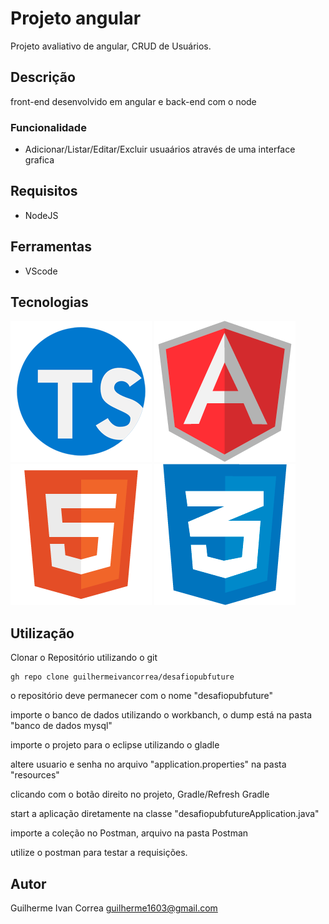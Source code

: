 # Projeto angular
 Projeto avaliativo de angular, CRUD de Usuários.
 
 ## Descrição
 front-end desenvolvido em angular e back-end com o node
 ### Funcionalidade
 * Adicionar/Listar/Editar/Excluir usuaários através de uma interface grafica
 ## Requisitos 
 
  * NodeJS
 
 ## Ferramentas 

  * VScode
 
 ## Tecnologias
 ![typescript](https://github.com/guilhermeivancorrea/projeto-angular/blob/master/img/tsIcon.png)
 ![angular](https://github.com/guilhermeivancorrea/projeto-angular/blob/master/img/angularIcon.png)
 ![html](https://github.com/guilhermeivancorrea/projeto-angular/blob/master/img/htmlIcon.png)
 ![css](https://github.com/guilhermeivancorrea/projeto-angular/blob/master/img/cssIcon.png)
 
 ## Utilização
 Clonar o Repositório utilizando o git
 ```
 gh repo clone guilhermeivancorrea/desafiopubfuture
 ```
 o repositório deve permanecer com o nome "desafiopubfuture"
 
 importe o banco de dados utilizando o workbanch, o dump está na pasta "banco de dados mysql"
 
 importe o projeto para o eclipse utilizando o gladle
 
 altere usuario e senha no arquivo "application.properties" na pasta "resources"
 
 clicando com o botão direito no projeto, Gradle/Refresh Gradle
 
 start a aplicação diretamente na classe "desafiopubfutureApplication.java"
 
 importe a coleção no Postman, arquivo na pasta Postman
 
 utilize o postman para testar a requisições.
 
 ## Autor
 Guilherme Ivan Correa
 guilherme1603@gmail.com
